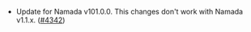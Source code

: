 - Update for Namada v101.0.0. This changes don't work with Namada v1.1.x.
  ([\#4342](https://github.com/informalsystems/hermes/issues/4342))